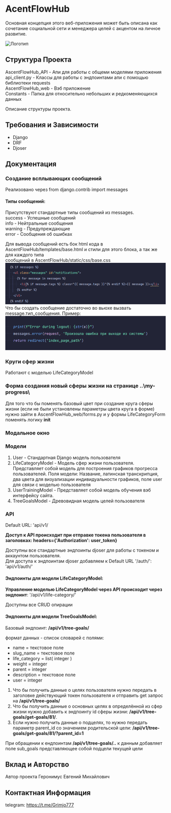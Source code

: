 # AcentFlowHub  
Основная концепция этого веб-приложения может быть описана как сочетание социальной сети и менеджера целей с акцентом на личное развитие.  
  
![Логотип](ссылка_на_логотип.png)  
  
## Структура Проекта  
AscentFlowHub_API - Апи для работы с общеми моделями приложения  
api_client.py - Классы для работы с эндпоинтами апи с помощью библиотеки requests  
AscentFlowHub_web - Вэб приложение  
Сonstants - Папка для относительно небольших и редкоменяющихся данных  
  
Описание структуры проекта.  
  
## Требования и Зависимости  
  
- Django  
- DRF  
- Djoser  
  
## Документация  
  
### Создание всплывающих сообщений  
Реализовано через from django.contrib import messages  
#### Типы сообщений:  
Присутствуют стандартные типы сообщений из messages.  
success - Успешные сообщений  
info - Нейтральные сообщения  
warning - Предупреждающие  
error - Сообщения об ошибках  
  
Для вывода сообщений есть бок html кода в AscentFlowHub/templates/base.html и стили для этого блока, а так же для каждого типа  
сообщений в AscentFlowHub/static/css/base.css  
![img.png](readme_images/img.png)  
Что бы создать сообщение достаточно во вьюхе вызвать message.тип_сообщения. Пример:  
![img_1.png](readme_images/img_1.png)  
  
### Круги сфер жизни  
  
Работают с моделью LifeCategoryModel  
  
  
### Форма создания новый сферы жизни на странице ..\my-progress\  
Для того что бы поменять базовый цвет при создание круга сферы жизни (если не были установлены параметры цвета круга в форме)  
нужно зайти в AscentFlowHub_web/forms.py и у формы LifeCategoryForm поменять логику __init__  
  
### Модальное окно  
  
### Модели  
  
1. User - Стандартная Django модель пользователя  
2. LifeCategoryModel - Модель сфер жизни пользователя. Представляет собой модель для построения графиков прогресса пользователей. Поля модели: Название, латинская транскрипция, два цвета для визуализации индивидуальности графиков, поле user для связи с моделью пользователя  
3. UserTrainingModel - Представляет собой модель обучения вэб интерфейсу сайта.  
4. TreeGoalsModel - Древовидная модель целей пользователя
  
### API  
  
Default URL: 'api/v1/  
  
**Доступ к API происходит при отправке токена пользователя в заголовках: headers={'Authorization': user_token}**  
  
Доступны все стандартные эндпоинты djoser для работы с токеном и аккаунтом пользователя.  
Для доступа к эндпоинтам djoser добавляем к Default URL '/auth/': 'api/v1/auth/'  
  
#### Эндпоинты для модели LifeCategoryModel:
**Управление моделью LifeCategoryModel через API происходит через эндпоинт**: '/api/v1/life-category/'  
  
Доступны все CRUD опирации  

#### Эндпоинты для модели TreeGoalsModel:
Базовый эндпоинт: **/api/v1/tree-goals/**

формат данных - список словарей с полями:
- name = текстовое поле
- slug_name = текстовое поле
- life_category = list( integer )
- weight = integer
- parent = integer
- description =  текстовое поле
- user = integer

1. Что бы получить данные о целях пользователя нужно передать в заголовке действующий токен пользователя и отправить get запрос на **/api/v1/tree-goals/**
2. Что бы получить данные о основных целях в определённой из сфер жизни нужно добавить к эндпоинту id сферы жизни: **/api/v1/tree-goals/get-goals/81/**. 
3. Если нужно получить данные о подцелях, то нужно передать параметр parent_id со значением родительской цели: **/api/v1/tree-goals/get-goals/81/?parent_id=1**

При обращении к ендпоинтам **/api/v1/tree-goals/..** к данным добавляет поле sub_goals представляющее собой подцели текущей цели

  
  
## Вклад и Авторство  
  
Автор проекта Геронимус Евгений Михайлович  
  
## Контактная Информация  
  
telegram: https://t.me/Grimjo777